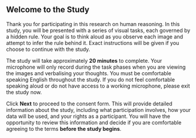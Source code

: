 ## Welcome to the Study

Thank you for participating in this research on human reasoning. In this study, you will be presented with a series of visual tasks, each governed by a hidden rule. Your goal is to think aloud as you observe each image and attempt to infer the rule behind it. Exact instructions will be given if you choose to continue with the study.

The study will take approximately **20 minutes** to complete. Your microphone will only record during the task phases when you are viewing the images and verbalising your thoughts. You must be comfortable speaking English throughout the study. If you do not feel comfortable speaking aloud or do not have access to a working microphone, please exit the study now.

Click **Next** to proceed to the consent form. This will provide detailed information about the study, including what participation involves, how your data will be used, and your rights as a participant. You will have the opportunity to review this information and decide if you are comfortable agreeing to the terms **before the study begins**.
